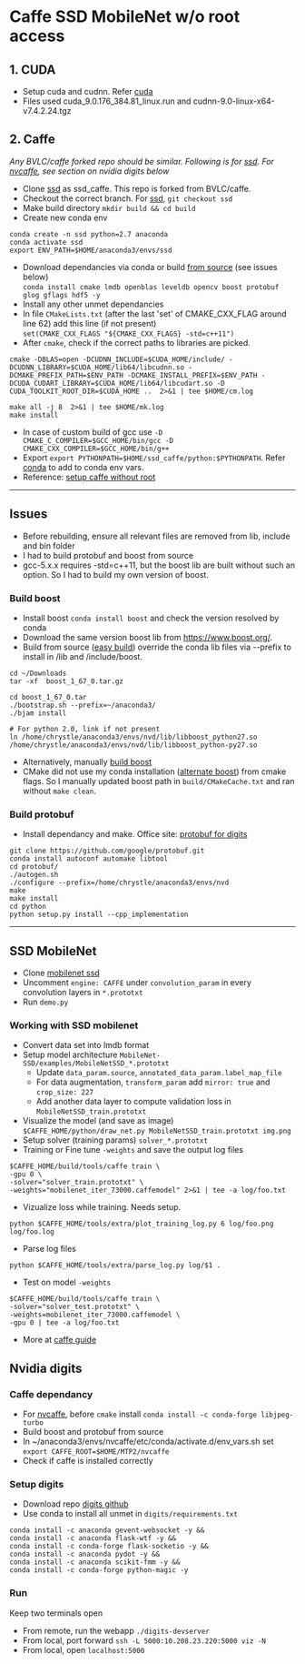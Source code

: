 # Caffe SSD MobileNet w/o root access

## 1. CUDA
- Setup cuda and cudnn. Refer [cuda] 
- Files used cuda_9.0.176_384.81_linux.run and cudnn-9.0-linux-x64-v7.4.2.24.tgz

## 2. Caffe
*Any BVLC/caffe forked repo should be similar. Following is for [ssd]. For [nvcaffe], see section on nvidia digits below* 
- Clone [ssd] as ssd_caffe. This repo is forked from BVLC/caffe. 
- Checkout the correct branch. For [ssd], `git checkout ssd`
- Make build directory `mkdir build && cd build`
- Create new conda env  
```
conda create -n ssd python=2.7 anaconda
conda activate ssd
export ENV_PATH=$HOME/anaconda3/envs/ssd
```
- Download dependancies via conda or build [from source] (see issues below)  
`conda install cmake lmdb openblas leveldb opencv boost protobuf glog gflags hdf5 -y`
- Install any other unmet dependancies
- In file `CMakeLists.txt` (after the last 'set' of CMAKE_CXX_FLAG around line 62) add this line (if not present)   
`set(CMAKE_CXX_FLAGS "${CMAKE_CXX_FLAGS} -std=c++11")`
- After `cmake`, check if the correct paths to libraries are picked.   
 ```
 cmake -DBLAS=open -DCUDNN_INCLUDE=$CUDA_HOME/include/ -DCUDNN_LIBRARY=$CUDA_HOME/lib64/libcudnn.so -DCMAKE_PREFIX_PATH=$ENV_PATH -DCMAKE_INSTALL_PREFIX=$ENV_PATH -DCUDA_CUDART_LIBRARY=$CUDA_HOME/lib64/libcudart.so -D CUDA_TOOLKIT_ROOT_DIR=$CUDA_HOME ..  2>&1 | tee $HOME/cm.log 
 
 make all -j 8  2>&1 | tee $HOME/mk.log 
 make install
 ```
- In case of custom build of gcc use `-D CMAKE_C_COMPILER=$GCC_HOME/bin/gcc -D CMAKE_CXX_COMPILER=$GCC_HOME/bin/g++`
- Export `export PYTHONPATH=$HOME/ssd_caffe/python:$PYTHONPATH`. Refer [conda] to add to conda env vars.
- Reference: [setup caffe without root]

---
## Issues
- Before rebuilding, ensure all relevant files are removed from lib, include and bin folder
- I had to build protobuf and boost from source
- gcc-5.x.x requires -std=c++11, but the boost lib are built without such an option. So I had to build my own version of boost.
### Build boost
- Install boost `conda install boost` and check the version resolved by conda
- Download the same version boost lib from https://www.boost.org/.
- Build from source ([easy build]) override the conda lib files via --prefix to install in /lib and /include/boost.
```
cd ~/Downloads
tar -xf  boost_1_67_0.tar.gz

cd boost_1_67_0.tar
./bootstrap.sh --prefix=~/anaconda3/
./bjam install

# For python 2.0, link if not present
ln /home/chrystle/anaconda3/envs/nvd/lib/libboost_python27.so /home/chrystle/anaconda3/envs/nvd/lib/libboost_python-py27.so
```
- Alternatively, manually [build boost]
- CMake did not use my conda installation ([alternate boost]) from cmake flags. So I manually updated boost path in `build/CMakeCache.txt` and ran without `make clean`.

### Build protobuf
- Install dependancy and make. Office site: [protobuf for digits]
```
git clone https://github.com/google/protobuf.git
conda install autoconf automake libtool
cd protobuf/
./autogen.sh
./configure --prefix=/home/chrystle/anaconda3/envs/nvd
make 
make install
cd python
python setup.py install --cpp_implementation
```

***
## SSD MobileNet
- Clone [mobilenet ssd] 
- Uncomment `engine: CAFFE` under `convolution_param` in every convolution layers in `*.prototxt`
- Run `demo.py` 

### Working with SSD mobilenet
- Convert data set into lmdb format
- Setup model architecture `MobileNet-SSD/examples/MobileNetSSD_*.prototxt` 
  - Update `data_param.source`, `annotated_data_param.label_map_file`
  - For data augmentation, `transform_param` add `mirror: true` and `crop_size: 227`
  - Add another data layer to compute validation loss in `MobileNetSSD_train.prototxt`
- Visualize the model (and save as image) `$CAFFE_HOME/python/draw_net.py MobileNetSSD_train.prototxt img.png`
- Setup solver (training params) `solver_*.prototxt`
- Training or Fine tune  `-weights` and save the output log files
```
$CAFFE_HOME/build/tools/caffe train \
-gpu 0 \
-solver="solver_train.prototxt" \
-weights="mobilenet_iter_73000.caffemodel" 2>&1 | tee -a log/foo.txt
```
- Vizualize loss while training. Needs setup.
```
python $CAFFE_HOME/tools/extra/plot_training_log.py 6 log/foo.png log/foo.log
```
- Parse log files 
```
python $CAFFE_HOME/tools/extra/parse_log.py log/$1 .
```
- Test on model `-weights`
```
$CAFFE_HOME/build/tools/caffe train \
-solver="solver_test.prototxt" \
-weights=mobilenet_iter_73000.caffemodel \
-gpu 0 | tee -a log/foo.txt
```
- More at [caffe guide]

## Nvidia digits
### Caffe dependancy
- For [nvcaffe], before `cmake` install `conda install -c conda-forge libjpeg-turbo`
- Build boost and protobuf from source
- In ~/anaconda3/envs/nvcaffe/etc/conda/activate.d/env_vars.sh set `export CAFFE_ROOT=$HOME/MTP2/nvcaffe`
- Check if caffe is installed correctly

### Setup digits
- Download repo [digits github]
- Use conda to install all unmet in `digits/requirements.txt`
```
conda install -c anaconda gevent-websocket -y &&
conda install -c anaconda flask-wtf -y &&
conda install -c conda-forge flask-socketio -y &&
conda install -c anaconda pydot -y &&
conda install -c anaconda scikit-fmm -y &&
conda install -c conda-forge python-magic -y
```

### Run
Keep two terminals open
- From remote, run the webapp `./digits-devserver`
- From local, port forward `ssh -L 5000:10.208.23.220:5000 viz -N`
- From local, open `localhost:5000`

[ssd]: https://github.com/weiliu89/caffe/tree/ssd
[mobilenet ssd]: https://github.com/chuanqi305/MobileNet-SSD
[cuda]:https://jin-zhe.github.io/guides/getting-cudnn/
[setup caffe without root]: https://jin-zhe.github.io/guides/installing-caffe-with-cuda-on-anaconda/
[build boost]: https://github.com/BVLC/caffe/issues/6043#issuecomment-423049323
[nvcaffe]:https://github.com/NVIDIA/caffe
[easy build]:https://www.boost.org/doc/libs/1_46_1/more/getting_started/unix-variants.html#easy-build-and-install
[alternate boost]:https://stackoverflow.com/questions/3016448/how-can-i-get-cmake-to-find-my-alternative-boost-installation
[from source]:https://autchen.github.io/guides/2015/04/03/caffe-install.html
[conda]:https://github.com/ChrystleMyrnaLobo/scribble/blob/master/conda.md
[protobuf for digits]:https://github.com/NVIDIA/DIGITS/blob/master/docs/BuildProtobuf.md
[digits github]: https://github.com/NVIDIA/DIGITS
[caffe guide]:http://shengshuyang.github.io/A-step-by-step-guide-to-Caffe.html
